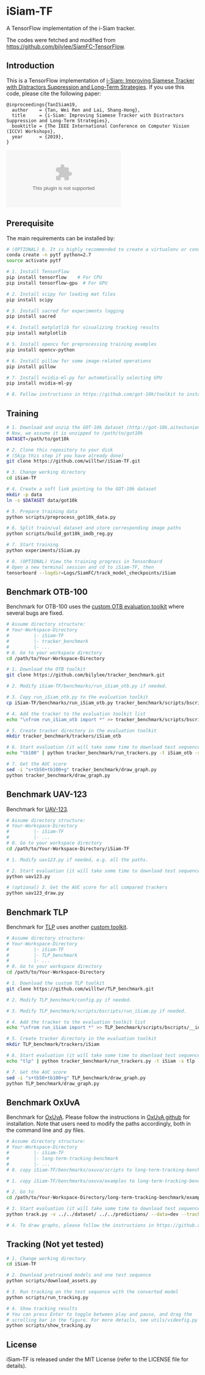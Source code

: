 # iSiam-TF
A TensorFlow implementation of the i-Siam tracker.

The codes were fetched and modified from https://github.com/bilylee/SiamFC-TensorFlow.

## Introduction

This is a TensorFlow implementation of [i-Siam: Improving Siamese Tracker with Distractors Suppression and Long-Term Strategies](na). If you use this code, please cite the following paper:

```
@inproceedings{TanISiam19,
  author    = {Tan, Wei Ren and Lai, Shang-Hong},
  title     = {i-Siam: Improving Siamese Tracker with Distractors Suppression and Long-Term Strategies},
  booktitle = {The IEEE International Conference on Computer Vision (ICCV) Workshops},
  year      = {2019},
}
```

![qualitative](/images/samplet2.eps?raw=true "Optional")

## Prerequisite
The main requirements can be installed by:
```bash
# (OPTIONAL) 0. It is highly recommended to create a virtualenv or conda environment
conda create -n pytf python=2.7
source activate pytf

# 1. Install TensorFlow
pip install tensorflow    # For CPU
pip install tensorflow-gpu  # For GPU

# 2. Install scipy for loading mat files
pip install scipy

# 3. Install sacred for experiments logging
pip install sacred

# 4. Install matplotlib for visualizing tracking results
pip install matplotlib

# 5. Install opencv for preprocessing training examples
pip install opencv-python

# 6. Install pillow for some image-related operations
pip install pillow

# 7. Install nvidia-ml-py for automatically selecting GPU
pip install nvidia-ml-py

# 8. Follow instructions in https://github.com/got-10k/toolkit to install GOT-10k toolkits. 
```

## Training
```bash
# 1. Download and unzip the GOT-10k dataset (http://got-10k.aitestunion.com/)
# Now, we assume it is unzipped to /path/to/got10k
DATASET=/path/to/got10k

# 2. Clone this repository to your disk 
# (Skip this step if you have already done)
git clone https://github.com/willtwr/iSiam-TF.git

# 3. Change working directory
cd iSiam-TF

# 4. Create a soft link pointing to the GOT-10k dataset
mkdir -p data
ln -s $DATASET data/got10k

# 5. Prepare training data
python scripts/preprocess_got10k_data.py

# 6. Split train/val dataset and store corresponding image paths
python scripts/build_got10k_imdb_reg.py

# 7. Start training
python experiments/iSiam.py

# 8. (OPTIONAL) View the training progress in TensorBoard
# Open a new terminal session and cd to iSiam-TF, then
tensorboard --logdir=Logs/SiamFC/track_model_checkpoints/iSiam
```

## Benchmark OTB-100
Benchmark for OTB-100 uses the [custom OTB evaluation toolkit](https://github.com/bilylee/tracker_benchmark) where several bugs are fixed. 

```bash
# Assume directory structure:
# Your-Workspace-Directory
#         |- iSiam-TF
#         |- tracker_benchmark
#         |- ...
# 0. Go to your workspace directory
cd /path/to/Your-Workspace-Directory

# 1. Download the OTB toolkit
git clone https://github.com/bilylee/tracker_benchmark.git

# 2. Modify iSiam-TF/benchmarks/run_iSiam_otb.py if needed. 

# 3. Copy run_iSiam_otb.py to the evaluation toolkit
cp iSiam-TF/benchmarks/run_iSiam_otb.py tracker_benchmark/scripts/bscripts

# 4. Add the tracker to the evaluation toolkit list
echo "\nfrom run_iSiam_otb import *" >> tracker_benchmark/scripts/bscripts/__init__.py

# 5. Create tracker directory in the evaluation toolkit
mkdir tracker_benchmark/trackers/iSiam_otb

# 6. Start evaluation (it will take some time to download test sequences).
echo "tb100" | python tracker_benchmark/run_trackers.py -t iSiam_otb -s tb100 -e OPE

# 7. Get the AUC score
sed -i "s+tb50+tb100+g" tracker_benchmark/draw_graph.py
python tracker_benchmark/draw_graph.py
```

## Benchmark UAV-123
Benchmark for [UAV-123](https://uav123.org/).

```bash
# Assume directory structure:
# Your-Workspace-Directory
#         |- iSiam-TF
#         |- ...
# 0. Go to your workspace directory
cd /path/to/Your-Workspace-Directory/iSiam-TF

# 1. Modify uav123.py if needed, e.g. all the paths. 

# 2. Start evaluation (it will take some time to download test sequences).
python uav123.py

# (optional) 3. Get the AUC score for all compared trackers
python uav123_draw.py
```

## Benchmark TLP
Benchmark for [TLP](https://amoudgl.github.io/tlp/) uses another [custom toolkit](https://github.com/willtwr/TLP_benchmark.git).

```bash
# Assume directory structure:
# Your-Workspace-Directory
#         |- iSiam-TF
#         |- TLP_benchmark
#         |- ...
# 0. Go to your workspace directory
cd /path/to/Your-Workspace-Directory

# 1. Download the custom TLP toolkit
git clone https://github.com/willtwr/TLP_benchmark.git

# 2. Modify TLP_benchmark/config.py if needed. 

# 3. Modify TLP_benchmark/scripts/bscripts/run_iSiam.py if needed. 

# 4. Add the tracker to the evaluation toolkit list
echo "\nfrom run_iSiam import *" >> TLP_benchmark/scripts/bscripts/__init__.py

# 5. Create tracker directory in the evaluation toolkit
mkdir TLP_benchmark/trackers/iSiam

# 6. Start evaluation (it will take some time to download test sequences).
echo "tlp" | python tracker_benchmark/run_trackers.py -t iSiam -s tlp -e OPE

# 7. Get the AUC score
sed -i "s+tb50+tb100+g" TLP_benchmark/draw_graph.py
python TLP_benchmark/draw_graph.py
```

## Benchmark OxUvA
Benchmark for [OxUvA](https://oxuva.github.io/long-term-tracking-benchmark/). Please follow the instructions in [OxUvA github](https://github.com/oxuva/long-term-tracking-benchmark.git) for installation. Note that users need to modify the paths accordingly, both in the command line and .py files.

```bash
# Assume directory structure:
# Your-Workspace-Directory
#         |- iSiam-TF
#         |- long-term-tracking-benchmark
#         |- ...
# 0. copy iSiam-TF/benchmarks/oxuva/scripts to long-term-tracking-benchmark/

# 1. copy iSiam-TF/benchmarks/oxuva/examples to long-term-tracking-benchmark/examples

# 2. Go to 
cd /path/to/Your-Workspace-Directory/long-term-tracking-benchmark/examples

# 3. Start evaluation (it will take some time to download test sequences).
python track.py -v ../../dataset/ ../../predictions/ --data=dev --tracker=iSiam

# 4. To draw graphs, please follow the instructions in https://github.com/oxuva/long-term-tracking-benchmark.git
```

## Tracking (Not yet tested)
```bash
# 1. Change working directory
cd iSiam-TF

# 2. Download pretrained models and one test sequence 
python scripts/download_assets.py

# 3. Run tracking on the test sequence with the converted model
python scripts/run_tracking.py

# 4. Show tracking results
# You can press Enter to toggle between play and pause, and drag the 
# scrolling bar in the figure. For more details, see utils/videofig.py
python scripts/show_tracking.py
```

## License
iSiam-TF is released under the MIT License (refer to the LICENSE file for details).
